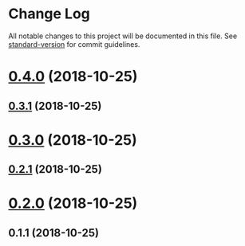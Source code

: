# Change Log

All notable changes to this project will be documented in this file. See [standard-version](https://github.com/conventional-changelog/standard-version) for commit guidelines.

<a name="0.4.0"></a>
# [0.4.0](https://github.com/dimensi/vue-module-class-generator/compare/v0.3.1...v0.4.0) (2018-10-25)



<a name="0.3.1"></a>
## [0.3.1](https://github.com/dimensi/vue-module-class-generator/compare/v0.3.0...v0.3.1) (2018-10-25)



<a name="0.3.0"></a>
# [0.3.0](https://github.com/dimensi/vue-module-class-generator/compare/v0.2.1...v0.3.0) (2018-10-25)



<a name="0.2.1"></a>
## [0.2.1](https://github.com/dimensi/vue-module-class-generator/compare/v0.2.0...v0.2.1) (2018-10-25)



<a name="0.2.0"></a>
# [0.2.0](https://github.com/dimensi/vue-module-class-generator/compare/v0.1.1...v0.2.0) (2018-10-25)



<a name="0.1.1"></a>
## 0.1.1 (2018-10-25)
